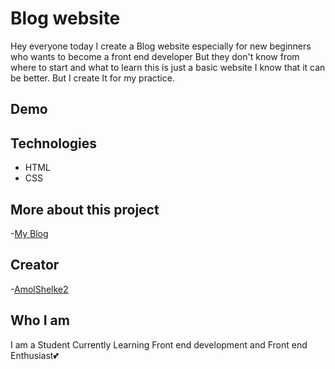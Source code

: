 # Blog website

Hey everyone today I create a Blog website especially for new beginners who wants to become a front end developer But they don't know from where to start and what to learn this is just a basic website I know that it can be better. But I create It for my practice.

## Demo

## Technologies

- HTML
- CSS

## More about this project

-[My Blog](https://blog-website-omega.vercel.app/)

## Creator

-[AmolShelke2](https://github.com/AmolShelke2)

## Who I am

I am a Student Currently Learning Front end development and Front end Enthusiast💕
